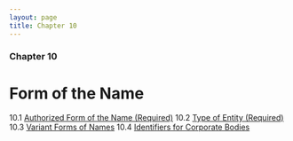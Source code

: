 ```yaml
---
layout: page
title: Chapter 10
---
```

### Chapter 10

# Form of the Name

10.1   [Authorized Form of the Name (Required)](#authorized-form-of-the-name-required)
10.2   [Type of Entity (Required)](#type-of-entity-required)
10.3   [Variant Forms of Names](#variant-forms-of-names)
10.4   [Identifiers for Corporate Bodies](#identifiers-for-corporate-bodies)

